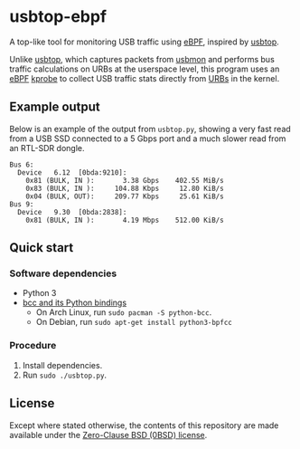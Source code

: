 # usbtop-ebpf

A top-like tool for monitoring USB traffic using [eBPF][eBPF], inspired by [usbtop][usbtop].

Unlike [usbtop][usbtop], which captures packets from [usbmon][usbmon] and performs bus traffic calculations on URBs at the userspace level, this program uses an [eBPF][eBPF] [kprobe][kprobe] to collect USB traffic stats directly from [URBs][URB] in the kernel.


## Example output

Below is an example of the output from `usbtop.py`, showing a very fast read from a USB SSD connected to a 5 Gbps port and a much slower read from an RTL-SDR dongle.

```
Bus 6:
  Device   6.12  [0bda:9210]:
    0x81 (BULK, IN ):       3.38 Gbps    402.55 MiB/s
    0x83 (BULK, IN ):     104.88 Kbps     12.80 KiB/s
    0x04 (BULK, OUT):     209.77 Kbps     25.61 KiB/s
Bus 9:
  Device   9.30  [0bda:2838]:
    0x81 (BULK, IN ):       4.19 Mbps    512.00 KiB/s
```


## Quick start


### Software dependencies

* Python 3
* [bcc and its Python bindings][bcc]
  * On Arch Linux, run `sudo pacman -S python-bcc`.
  * On Debian, run `sudo apt-get install python3-bpfcc`


### Procedure

1. Install dependencies.
2. Run `sudo ./usbtop.py`.


## License

Except where stated otherwise, the contents of this repository are made available under the [Zero-Clause BSD (0BSD) license][license].


[bcc]: https://github.com/iovisor/bcc
[eBPF]: https://ebpf.io/
[kprobe]: https://docs.ebpf.io/linux/program-type/BPF_PROG_TYPE_KPROBE/
[license]: LICENSE.txt
[URB]: https://www.kernel.org/doc/html/latest/driver-api/usb/URB.html
[usbmon]: https://www.kernel.org/doc/html/latest/usb/usbmon.html
[usbtop]: https://github.com/aguinet/usbtop
